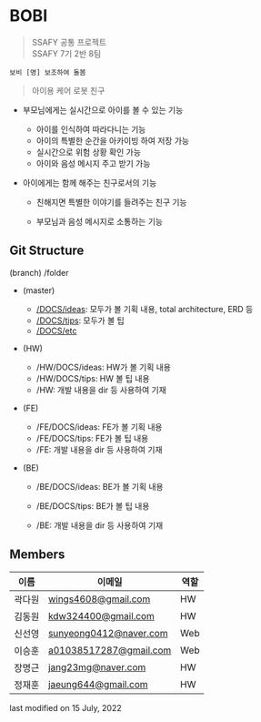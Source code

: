 # BOBI
> SSAFY 공통 프로젝트  
> SSAFY 7기 2반 8팀

`보비 [명] 보조하여 돌봄`
> 아이용 케어 로봇 친구

- 부모님에게는 실시간으로 아이를 볼 수 있는 기능
    - 아이를 인식하여 따라다니는 기능
    - 아이의 특별한 순간을 아카이빙 하여 저장 가능
    - 실시간으로 위험 상황 확인 가능
    - 아이와 음성 메시지 주고 받기 가능

- 아이에게는 함께 해주는 친구로서의 기능
    - 친해지면 특별한 이야기를 들려주는 친구 기능

    - 부모님과 음성 메시지로 소통하는 기능

      

## Git Structure

(branch) /folder

- (master)
  - [/DOCS/ideas](./DOCS/ideas): 모두가 볼 기획 내용, total architecture, ERD 등
  - [/DOCS/tips](./DOCS/tips): 모두가 볼 팁
  - [/DOCS/etc](./DOCS/etc)
  
- (HW)
  - /HW/DOCS/ideas: HW가 볼 기획 내용
  - /HW/DOCS/tips: HW 볼 팁 내용
  - /HW: 개발 내용을 dir 등 사용하여 기재
  
- (FE)
  - /FE/DOCS/ideas: FE가 볼 기획 내용
  - /FE/DOCS/tips: FE가 볼 팁 내용
  - /FE: 개발 내용을 dir 등 사용하여 기재
  
- (BE)
  - /BE/DOCS/ideas: BE가 볼 기획 내용
  
  - /BE/DOCS/tips: BE가 볼 팁 내용
  
  - /BE: 개발 내용을 dir 등 사용하여 기재
  
    

## Members
|이름 | 이메일 | 역할 |
|---|---|---|
|곽다원 | wings4608@gmail.com | HW |
|김동원 | kdw324400@gmail.com | HW |
|신선영 | sunyeong0412@naver.com | Web |
|이승훈 | a01038517287@gmail.com | Web |
|장명근 | jang23mg@naver.com | HW|
|정재훈 | jaeung644@gmail.com | HW|

last modified on 15 July, 2022
